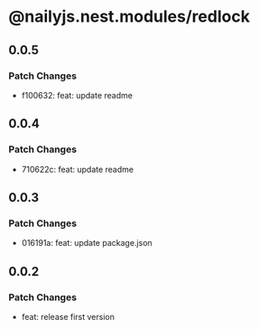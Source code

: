 # @nailyjs.nest.modules/redlock

## 0.0.5

### Patch Changes

- f100632: feat: update readme

## 0.0.4

### Patch Changes

- 710622c: feat: update readme

## 0.0.3

### Patch Changes

- 016191a: feat: update package.json

## 0.0.2

### Patch Changes

- feat: release first version
